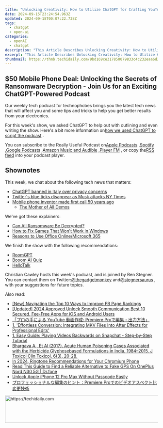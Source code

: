 ```yaml
---
title: "Unlocking Creativity: How to Utilize ChatGPT for Crafting YouTube Video Scripts"
date: 2024-09-15T23:24:54.963Z
updated: 2024-09-18T00:07:22.738Z
tags:
  - chatgpt
  - open-ai
categories:
  - openAI
  - chatgpt
description: "This Article Describes Unlocking Creativity: How to Utilize ChatGPT for Crafting YouTube Video Scripts"
excerpt: "This Article Describes Unlocking Creativity: How to Utilize ChatGPT for Crafting YouTube Video Scripts"
thumbnail: https://thmb.techidaily.com/9bd169ce317850079833c4c232eaa6d389f824b0ea7ef26122a9f26ae8562eda.jpg
---
```


## $50 Mobile Phone Deal: Unlocking the Secrets of Ransomware Decryption - Join Us for an Exciting ChatGPT-Powered Podcast

 Our weekly tech podcast for technophobes brings you the latest tech news that will affect you and some tips and tricks to help you get better results from your electronics.

 For this week's show, we asked ChatGPT to help out with outlining and even writing the show. Here's a bit more information on[how we used ChatGPT to script the podcast](https://www.makeuseof.com/i-used-chatgpt-to-script-a-podcast-heres-what-happened/) .

 You can subscribe to the Really Useful Podcast on[Apple Podcasts](https://podcasts.apple.com/gb/podcast/the-really-useful-podcast/id1437847131?mt=2) ,[Spotify](https://open.spotify.com/show/283gDxLd6OTNEpRq6tN7ha) ,[Google Podcasts](https://www.google.com/podcasts?feed=aHR0cHM6Ly9hbmNob3IuZm0vcy8zMWJlNDcwL3BvZGNhc3QvcnNz) ,[Amazon Music and Audible](https://music.amazon.co.uk/podcasts/20ab73d4-5da2-46c7-a17f-dc6eb39bdb48/The-Really-Useful-Podcast) ,[Player FM](https://player.fm/series/the-really-useful-podcast-2491856) , or copy the[RSS feed](https://feeds.transistor.fm/the-really-useful-podcast) into your podcast player.

## Shownotes

This week, we chat about the following tech news that matters:

* [ChatGPT banned in Italy over privacy concerns](https://www.bbc.co.uk/news/technology-65139406)
* [Twitter's blue ticks disappear as Musk attacks NY Times](https://www.bbc.co.uk/news/technology-65156216)
* [Mobile phone inventor made first call 50 years ago](https://www.bbc.co.uk/news/technology-65112048)  
  * [The Mother of All Demos](https://www.youtube.com/watch?v=B6rKUf9DWRI)

We've got these explainers:

* [Can All Ransomware Be Decrypted?](https://www.makeuseof.com/can-all-ransomware-be-decrypted/)
* [How to Fix Games That Won't Work in Windows](https://www.makeuseof.com/fix-games-not-working-windows/)
* [Reasons to Use Office Online/Microsoft 365](https://www.makeuseof.com/tag/dont-pay-word-5-reasons-use-office-online/)

We finish the show with the following recommendations:

* [RoomGPT](http://https://www.roomgpt.io/)
* [Booom AI Quiz](https://booom.ai/)
* [HelloTalk](https://www.hellotalk.com/?lang=en)

 Christian Cawley hosts this week's podcast, and is joined by Ben Stegner. You can contact them on Twitter:[@thegadgetmonkey](https://twitter.com/thegadgetmonkey) and[@stegnersaurus](https://twitter.com/stegnersaurus) , with your suggestions for future topics.

<ins class="adsbygoogle"
     style="display:block"
     data-ad-format="autorelaxed"
     data-ad-client="ca-pub-7571918770474297"
     data-ad-slot="1223367746"></ins>

<ins class="adsbygoogle"
     style="display:block"
     data-ad-client="ca-pub-7571918770474297"
     data-ad-slot="8358498916"
     data-ad-format="auto"
     data-full-width-responsive="true"></ins>

<span class="atpl-alsoreadstyle">Also read:</span>
<div><ul>
<li><a href="https://facebook-clips.techidaily.com/new-navigating-the-top-10-ways-to-improve-fb-page-rankings/"><u>[New] Navigating the Top 10 Ways to Improve FB Page Rankings</u></a></li>
<li><a href="https://remote-screen-capture.techidaily.com/updated-2024-approved-unlock-smooth-communication-best-10-secured-fee-free-apps-for-ios-and-android-users/"><u>[Updated] 2024 Approved Unlock Smooth Communication Best 10 Secured, Fee-Free Apps for iOS and Android Users</u></a></li>
<li><a href="https://tech-hub.techidaily.com/youtube-premiere-pro/"><u>「プロの手による YouTube 動画作成: Premiere Proで編集・出力方法」</u></a></li>
<li><a href="https://tech-hub.techidaily.com/1-effortless-conversion-integrating-mkv-files-into-after-effects-for-professional-edits/"><u>1. 'Effortless Conversion: Integrating MKV Files Into After Effects for Professional Edits'</u></a></li>
<li><a href="https://tech-hub.techidaily.com/1-easy-guide-playing-videos-backwards-on-snapchat-step-by-step-tutorial/"><u>1. Easy Guide: Playing Videos Backwards on Snapchat - Step-by-Step Tutorial</u></a></li>
<li><a href="https://win-able.techidaily.com/bhargava-a-et-al-2017-acute-human-poisoning-cases-associated-with-the-herbicide-glyphosebased-formulations-in-india-19842015-j-toxicol-clin-toxicol-63-20-28517/"><u>Bhargava A., Et Al (2017). Acute Human Poisoning Cases Associated with the Herbicide Glyphosebased Formulations in India, 1984–2015. J Toxicol Clin Toxicol, 6(3), 20-28.</u></a></li>
<li><a href="https://fox-links.techidaily.com/in-2024-ringtone-recommendations-for-your-chromium-phone/"><u>In 2024, Ringtone Recommendations for Your Chromium Phone</u></a></li>
<li><a href="https://fake-location.techidaily.com/read-this-guide-to-find-a-reliable-alternative-to-fake-gps-on-oneplus-nord-n30-5g-drfone-by-drfone-virtual-android/"><u>Read This Guide to Find a Reliable Alternative to Fake GPS On OnePlus Nord N30 5G | Dr.fone</u></a></li>
<li><a href="https://ios-unlock.techidaily.com/unlock-apple-iphone-12-pro-max-without-passcode-easily-by-drfone-ios/"><u>Unlock Apple iPhone 12 Pro Max Without Passcode Easily</u></a></li>
<li><a href="https://tech-hub.techidaily.com/1726027428018-premiere-pro/"><u>プロフェッショナルな編集のヒント：Premiere Proでのビデオアスペクト比変更技術</u></a></li>
</ul></div>

<!-- affiliate ads begin -->
<a href="https://ephamedtechinc.pxf.io/c/5597632/2136618/26400" target="_top" id="2136618">
  <img src="//a.impactradius-go.com/display-ad/26400-2136618" border="0" alt="https://techidaily.com" width="728" height="90"/>
</a>
<img height="0" width="0" src="https://ephamedtechinc.pxf.io/i/5597632/2136618/26400" style="position:absolute;visibility:hidden;" border="0" />
<!-- affiliate ads end -->

